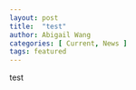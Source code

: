 ```yaml
---
layout: post
title:  "test"
author: Abigail Wang
categories: [ Current, News ]
tags: featured
---
```

test
